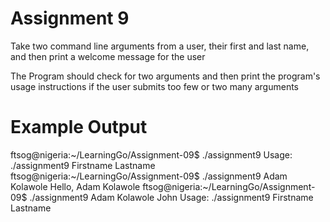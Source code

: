 # Assignment 9
Take two command line arguments from a user, their first and last name, and then print a welcome message for the user

The Program should check for two arguments and then print the program's usage instructions if the user submits too few or two many arguments

# Example Output
ftsog@nigeria:~/LearningGo/Assignment-09$ ./assignment9
Usage: ./assignment9 Firstname Lastname
ftsog@nigeria:~/LearningGo/Assignment-09$ ./assignment9 Adam Kolawole
Hello, Adam Kolawole
ftsog@nigeria:~/LearningGo/Assignment-09$ ./assignment9 Adam Kolawole John
Usage: ./assignment9 Firstname Lastname
